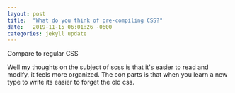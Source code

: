 ```yaml
---
layout: post
title:  "What do you think of pre-compiling CSS?"
date:   2019-11-15 06:01:26 -0600
categories: jekyll update
---
```

Compare to regular CSS

Well my thoughts on the subject of scss is that it's easier to read and modify, it feels more organized. 
The con parts is that when you learn a new type to write its easier to forget the old css.
